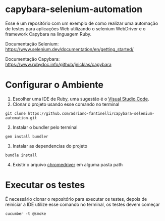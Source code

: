 # capybara-selenium-automation
  Esse é um repositório com um exemplo de como realizar uma automação de testes para aplicações Web utilizando o selenium WebDriver e o framework Capybara na linguagem Ruby.

  Documentação Selenium: https://www.selenium.dev/documentation/en/getting_started/

  Documentação Capybara: https://www.rubydoc.info/github/jnicklas/capybara

# Configurar o Ambiente
  1. Escolher uma IDE de Ruby, uma sugestão é o [Visual Studio Code](https://code.visualstudio.com/).
  3. Clonar o projeto usando esse comando no terminal
   ```
  git clone https://github.com/adriano-fantinelli/capybara-selenium-automation.git
  ```
  2. Instalar o bundler pelo terminal
  ```
  gem install bundler
  ```
  3. Instalar as dependencias do projeto
  ```
  bundle install
  ```
  4. Existir o arquivo [chromedriver](https://zwbetz.com/download-chromedriver-binary-and-add-to-your-path-for-automated-functional-testing/) em alguma pasta path

# Executar os testes 
É necessário clonar o repositório para executar os testes, depois de reiniciar a IDE utilize esse comando no terminal, os testes devem começar
  ```
  cucumber -t @smoke  
  ```
